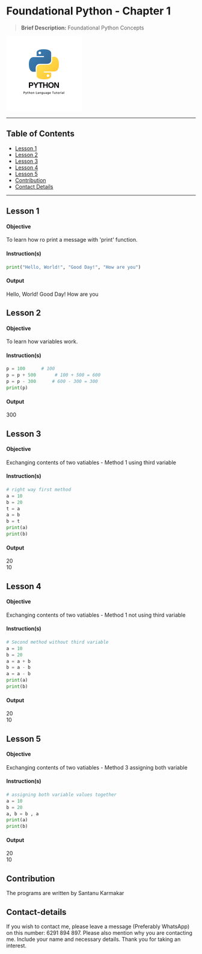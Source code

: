 
# Foundational Python - Chapter 1
> **Brief Description:** Foundational Python Concepts

![Python Logo](PythonLogo.png)

---

## Table of Contents

- [Lesson 1](#lesson-1)
- [Lesson 2](#lesson-2)
- [Lesson 3](#lesson-3)
- [Lesson 4](#lesson-4)
- [Lesson 5](#lesson-5)
- [Contribution](#contributipn)
- [Contact Details](#contact-details)

---
## Lesson 1
#### Objective
To learn how ro print a message with 'print' function.
#### Instruction(s)
```python
print("Hello, World!", "Good Day!", "How are you")
```
#### Output
Hello, World! Good Day! How are you

## Lesson 2
#### Objective
To learn how variables work.
#### Instruction(s)
```python
p = 100      # 100
p = p + 500       # 100 + 500 = 600
p = p - 300      # 600 - 300 = 300
print(p)
```
#### Output
300

## Lesson 3
#### Objective
Exchanging contents of two vatiables - Method 1 using third variable
#### Instruction(s)
```python
# right way first method
a = 10
b = 20
t = a
a = b
b = t
print(a)
print(b)
```
#### Output
20 <br>
10

## Lesson 4
#### Objective
Exchanging contents of two vatiables - Method 1 not using third variable
#### Instruction(s)
```python
# Second method without third variable
a = 10
b = 20
a = a + b
b = a - b
a = a - b
print(a)
print(b)
```
#### Output
20 <br>
10

## Lesson 5
#### Objective
Exchanging contents of two vatiables - Method 3 assigning both variable 
#### Instruction(s)
```python
# assigning both variable values together
a = 10
b = 20
a, b = b , a
print(a)
print(b)
```
#### Output
20 <br>
10

## Contribution

The programs are written by Santanu Karmakar

## Contact-details

If you wish to contact me, please leave a message (Preferably WhatsApp) on this number: 6291 894 897.
Please also mention why you are contacting me. Include your name and necessary details.
Thank you for taking an interest.
